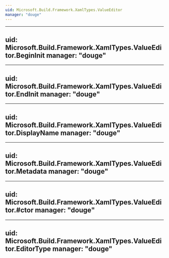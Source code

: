 ```yaml
---
uid: Microsoft.Build.Framework.XamlTypes.ValueEditor
manager: "douge"
---
```


---
uid: Microsoft.Build.Framework.XamlTypes.ValueEditor.BeginInit
manager: "douge"
---

---
uid: Microsoft.Build.Framework.XamlTypes.ValueEditor.EndInit
manager: "douge"
---

---
uid: Microsoft.Build.Framework.XamlTypes.ValueEditor.DisplayName
manager: "douge"
---

---
uid: Microsoft.Build.Framework.XamlTypes.ValueEditor.Metadata
manager: "douge"
---

---
uid: Microsoft.Build.Framework.XamlTypes.ValueEditor.#ctor
manager: "douge"
---

---
uid: Microsoft.Build.Framework.XamlTypes.ValueEditor.EditorType
manager: "douge"
---
